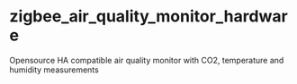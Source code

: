 # zigbee_air_quality_monitor_hardware
Opensource HA compatible air quality monitor with CO2, temperature and humidity measurements
